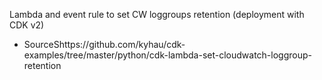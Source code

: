 Lambda and event rule to set CW loggroups retention (deployment with CDK v2)
- SourceShttps://github.com/kyhau/cdk-examples/tree/master/python/cdk-lambda-set-cloudwatch-loggroup-retention